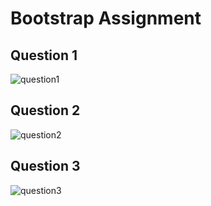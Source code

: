 # Bootstrap Assignment
## Question 1
![question1](https://github.com/ManikMaity/pwskills-fullstack-dev/assets/110734724/eceab87c-34c9-43cb-9d0f-44f6720b7223)
## Question 2
![question2](https://github.com/ManikMaity/pwskills-fullstack-dev/assets/110734724/0e14077c-16df-4659-acdf-4d9758f02708)
## Question 3
![question3](https://github.com/ManikMaity/pwskills-fullstack-dev/assets/110734724/562b53af-0377-4e16-8921-0e89f2179292)
